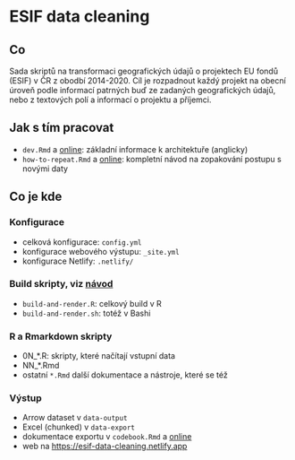 # ESIF data cleaning

<!-- badges: start -->
<!-- badges: end -->

## Co 

Sada skriptů na transformaci geografických údajů o projektech EU fondů (ESIF) v ČR z obodbí 2014-2020. Cíl je rozpadnout každý projekt na obecní úroveň podle informací patrných buď ze zadaných geografických údajů, nebo z textových polí a informací o projektu a příjemci.

## Jak s tím pracovat

- `dev.Rmd` a [online](esif-data-cleaning.netlify.app/dev.html): základní informace k architektuře (anglicky)
- `how-to-repeat.Rmd` a [online](esif-data-cleaning.netlify.app/how-to-repeat.html): kompletní návod na zopakování postupu s novými daty

## Co je kde

### Konfigurace

- celková konfigurace: `config.yml`
- konfigurace webového výstupu: `_site.yml`
- konfigurace Netlify: `.netlify/`

### Build skripty, viz [návod](how-to-repeat.html)

- `build-and-render.R`: celkový build v R
- `build-and-render.sh`: totéž v Bashi

### R a Rmarkdown skripty

- 0N_*.R: skripty, které načítají vstupní data 
- NN_*.Rmd
- ostatní `*.Rmd` další dokumentace a nástroje, které se též

### Výstup

- Arrow dataset v `data-output`
- Excel (chunked) v `data-export`
- dokumentace exportu v `codebook.Rmd` a [online](codebook.html)
- web na <https://esif-data-cleaning.netlify.app>
